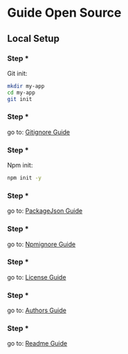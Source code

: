 # Guide Open Source

[1]: /guides/license/
[2]: /guides/authors/
[3]: /guides/gitignore/
[4]: /guides/npmignore/
[5]: /guides/readme/
[6]: /guides/package-json/

## Local Setup

### Step *

Git init:

```bash
mkdir my-app
cd my-app
git init
```

### Step *

go to: [Gitignore Guide][3]

### Step *

Npm init:

```bash
npm init -y
```

### Step *

go to: [PackageJson Guide][6]

### Step *

go to: [Npmignore Guide][4]

### Step *

go to: [License Guide][1]

### Step *

go to: [Authors Guide][2]

### Step *

go to: [Readme Guide][5]